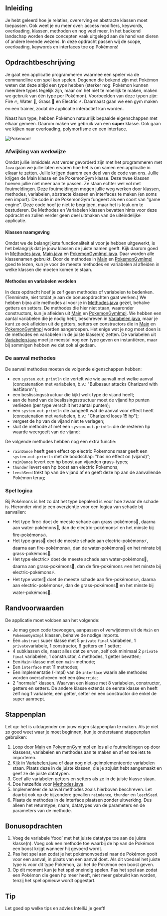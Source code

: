 ## Inleiding

Je hebt geleerd hoe je relaties, overerving en abstracte klassen moet toepassen. Ook weet je nu meer over: access modifiers, keywords, overloading, klassen, methoden en nog veel meer. In het backend landschap
worden deze concepten vaak uitgelegd aan de hand van dieren of andere levende wezens. In deze opdracht passen wij de scope, overloading, keywords en interfaces toe op Pokémons!

## Opdrachtbeschrijving

Je gaat   een applicatie programmeren waarmee een speler via de commandline een spel kan spelen. Degenen die bekend zijn met Pokémon weten
dat deze altijd een _type_ hebben (sterker nog: Pokémon kunnen meerdere types tegelijk zijn, maar om het niet te moeilijk
te maken, maken we gebruik van één type per Pokémon). Voorbeelden van deze typen zijn: Fire 🔥, Water 🌊, Grass 🌿 en
Electric ⚡. Daarnaast gaan we een gym maken en een trainer, zodat de applicatie interactief kan worden.

Naast hun type, hebben Pokémon natuurlijk bepaalde eigenschappen met elkaar gemeen. Daarom maken we gebruik van een
**super** klasse. Ook gaan we kijken naar overloading, polymorfisme en een interface.


![Pokemon!](./assets/pokemon.JPG)


### Afwijking van werkwijze

Omdat jullie inmiddels wat verder gevorderd zijn met het programmeren met 
`Java` gaan we jullie laten ervaren hoe het is om samen een 
applicatie in elkaar te zetten. Jullie krijgen daarom een deel van de code van
ons. Jullie krijgen de Main klasse en de PokemonGym klasse.
Deze twee klassen hoeven jullie niet meer aan te passen.
Ze staan echter wel vol met foutmeldingen. Deze foutmeldingen mogen jullie weg werken
door klassen, methodes, variabelen, abstracte klassen en interfaces te maken (en soms een import).
De code in de PokemonGym fungeert als een soort van "game engine". Deze code hoef je niet te begrijpen, maar het is leuk om te bestuderen.
De Methodes en Variabelen klassen bevatten hints voor deze opdracht en zullen verder
geen deel uitmaken van de uiteindelijke applicatie.

#### Klassen naamgeving

Omdat we de belangrijkste functionaliteit al voor je hebben uitgewerkt, is het belangrijk dat je jouw
klassen de juiste namen geeft. Kijk daarom goed in [Methodes.java](./src/Methodes.java), [Main.java](./src/Main.java) en [PokemonGymImpl.java](./src/PokemonGymImpl.java). 
Daar worden alle klassenamen gebruikt.
Door de methodes in [Main](./src/Main.java) en [PokemonGymImpl](./src/PokemonGymImpl.java) 
goed te lezen, kun je voor de meeste methodes en variabelen al afleiden in welke klassen die moeten komen te staan.

#### Methodes en variabelen verdelen

In deze opdracht hoef je zelf geen methodes of variabelen te bedenken. (Tenminste, niet totdat je aan de bonusopdrachten gaat werken.) 
We hebben bijna alle methodes al voor je in [Methodes.java](./src/Methodes.java) gezet, behalve getters en setters.
De methodes die hier niet staan, waaronder constructors, kun je afleiden uit [Main](./src/Main.java) en [PokemonGymImpl](./src/PokemonGymImpl.java).
We hebben een aantal variabelen die je nodig hebt, beschreven in [Variabelen.java](./src/Variabelen.java), 
maar je kunt ze ook afleiden uit de getters, setters en constructors die in [Main](./src/Main.java) en [PokemonGymImpl](./src/PokemonGymImpl.java) worden aangeroepen.
Het enige wat je nog moet doen is de methodes en variabelen in de juiste klasse(n) zetten. 
De variabelen uit [Variabelen.java](./src/Variabelen.java) moet je meestal nog een type geven en instantiëren, maar bij sommigen hebben we dat ook al gedaan.

### De aanval methodes

De aanval methodes moeten de volgende eigenschappen hebben:
- een `system.out.println` die vertelt wie wie aanvalt met welke aanval (concatenation met variabelen, b.v.: "Bulbasaur attacks Charizard with leafStorm");
- een beslissingsstructuur die kijkt welk type de vijand heeft;
- aan de hand van de beslissingsstructuur moet de vijand hp punten verliezen (per type verschilt het aantal punten);
- een `system.out.println` die aangeeft wat de aanval voor effect heeft (concatenation met variabelen, b.v.: "Charizard loses 15 hp");
- vergeet de hp van de vijand niet te verlagen;
- sluit de methode af met een `system.out.println` die de resteren hp waarde weergeeft van de vijand;

De volgende methodes hebben nog een extra functie:
- `rainDance` heeft geen effect op electric Pokemons maar geeft een `system.out.println` met de boodschap: "has no effect on (vijand)";
- `rainDance` levert een hp boost aan vijanden grass-types;
- `thunder` levert een hp boost aan electric Pokemons;
- `leechSeed` trekt hp van de vijand af en geeft deze hp aan de aanvallende Pokémon terug;


### Spel logica

Bij Pokémons is het zo dat het type bepalend is voor hoe zwaar de schade is. Hieronder vind je een overzichtje voor een logica van schade bij aanvallen:
- Het type fire🔥 doet de meeste schade aan grass-pokémons🌿, daarna aan water-pokémons🌊, dan de electric-pokémons⚡ en het minste bij fire-pokémons🔥.
- Het type grass🌿 doet de meeste schade aan electric-pokémons⚡, daarna aan fire-pokémons🔥, dan de water-pokémons🌊 en het minste bij grass-pokémons🌿.
- Het type electric⚡ doet de meeste schade aan water-pokémons🌊, daarna aan grass-pokémons🌿, dan de fire-pokémons 🔥en het minste bij electric-pokémons⚡.
- Het type water🌊 doet de meeste schade aan fire-pokémons🔥, daarna aan electric-pokémons⚡, dan de grass-pokémons🌿 en het minste bij water-pokémons🌊.

## Randvoorwaarden

De applicatie moet voldoen aan het volgende:

- Je mag geen code toevoegen, aanpassen of verwijderen uit de `Main` en `PokemonGymImpl` klassen, behalve de nodige imports.
- Een `abstract` super klasse  met 5 `private` `final`  variabelen,  1 `private`variabele, 1 constructor, 6 getters en 1 setter;
- 4 subklassen die, naast alles dat ze erven, zelf ook minimaal 2 `private` `final` variabelen, 1 constructor, 4 methodes, 1 getter bevatten;
- Een `Main`-klasse met een `main`-methode;
- Een `interface` met 11 methodes;
- Een implementatie (-Impl) van de `interface` waarin alle methodes worden overschreven met een `@Override`;
- 2 "normale" klassen. Waarvan een klasse met 8 variabelen, constructor, getters en setters. De andere klasse extends de eerste klasse en heeft zelf nog 1 variabele, een getter, setter en een constructor die enkel de super aanroept. 


## Stappenplan
Let op: het is uitdagender om jouw eigen stappenplan te maken. Als je niet zo goed weet waar je moet beginnen, kun je onderstaand stappenplan gebruiken:
1. Loop door [Main](./src/Main.java) en [PokemonGymImpl](./src/PokemonGymImpl.java) en los alle foutmeldingen op door klassens, variabelen en methodes aan te maken en af en toe iets te importeren.
2. Kijk in [Variabelen.java](./src/Variabelen.java) of daar nog niet-geimplementeerde variabelen staan. Plaats deze in de juiste klassen, die je zojuist hebt aangemaakt en geef ze de juiste datatypen.
3. Geef alle variabelen getters en setters als ze in de juiste klasse staan.
4. Doe hetzelfde voor [Methodes.java](./src/Methodes.java).
5. Implementeer de aanval methodes zoals hierboven beschreven. Let daarbij ook op de bijzondere gevallen `raindance`, `thunder` en `leechSeed`.
6. Plaats de methodes in de interface plaatsen zonder uitwerking. Dus alleen het returntype, naam, datatypes van de parameters en de parameters van de methode.


## Bonusopdrachten

1. Voeg de variabele ‘food’ met het juiste datatype toe aan de juiste klasse(n). Voeg ook een methode toe waarbij de hp van de Pokémon een boost krijgt wanneer hij gevoerd wordt.
2. Pas het spel aan zodat je het pokémonvoedsel naar de Pokémon gooit voor een aanval, in plaats van een aanval doet. Als dit voedsel het juiste type is voor dit type Pokémon, zal het de Pokémon een boost geven. 
3. Op dit moment kun je het spel oneindig spelen. Pas het spel aan zodat een Pokémon die geen hp meer heeft, niet meer gebruikt kan worden, tenzij het spel opnieuw wordt opgestart.


## Tip

Let goed op welke tips en advies IntelliJ je geeft!
